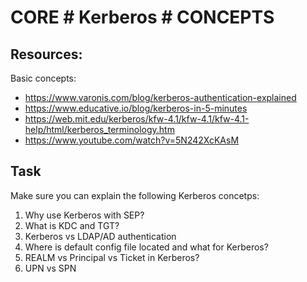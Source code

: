 # CORE # Kerberos # CONCEPTS

## Resources:
Basic concepts:
- https://www.varonis.com/blog/kerberos-authentication-explained
- https://www.educative.io/blog/kerberos-in-5-minutes
- https://web.mit.edu/kerberos/kfw-4.1/kfw-4.1/kfw-4.1-help/html/kerberos_terminology.htm
- https://www.youtube.com/watch?v=5N242XcKAsM

## Task
Make sure you can explain the following Kerberos concetps:
1. Why use Kerberos with SEP?
2. What is KDC and TGT?
3. Kerberos vs LDAP/AD authentication
4. Where is default config file located and what for Kerberos?
5. REALM vs Principal vs Ticket in Kerberos?
6. UPN vs SPN 
